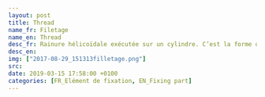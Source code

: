 ```yaml
---
layout: post
title: Thread
name_fr: Filetage
name_en: Thread
desc_fr: Rainure hélicoïdale exécutée sur un cylindre. C’est la forme qui a été réalisée sur une vis. 
desc_en: 
img: ["2017-08-29_151313filletage.png"]
src: 
date: 2019-03-15 17:58:00 +0100
categories: [FR_Elément de fixation, EN_Fixing part]
---
```


